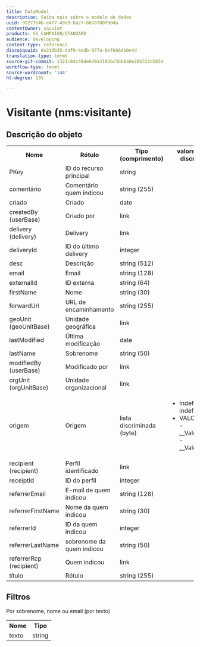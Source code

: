 ```yaml
---
title: DataModel
description: Saiba mais sobre o modelo de dados
uuid: 99277e46-e4f7-49a9-ba27-b878780f90da
contentOwner: sauviat
products: SG_CAMPAIGN/STANDARD
audience: developing
content-type: reference
discoiquuid: 6e21db35-daf9-4edb-977a-6ef606db0e4d
translation-type: tm+mt
source-git-commit: 1321c84c49de6d9a318bbc5bb8a0e28b332d2b5d
workflow-type: tm+mt
source-wordcount: '144'
ht-degree: 13%

---
```



# Visitante (nms:visitante)

## Descrição do objeto

<table>
    <tr>
        <th>Nome</th>
        <th>Rótulo</th>
        <th>Tipo (comprimento)</th>
        <th>valores de lista discriminada</th>
    </tr>
    <tr>
        <td>PKey</td>
        <td>ID do recurso principal</td>
        <td>string </td>
        <td> </td>
    </tr>
    <tr>
        <td>comentário</td>
        <td>Comentário quem indicou</td>
        <td>string (255)</td>
        <td> </td>
    </tr>
    <tr>
        <td>criado</td>
        <td>Criado</td>
        <td>date </td>
        <td> </td>
    </tr>
    <tr>
        <td>createdBy (userBase)</td>
        <td>Criado por</td>
        <td>link </td>
        <td> </td>
    </tr>
    <tr>
        <td>delivery (delivery)</td>
        <td>Delivery</td>
        <td>link </td>
        <td> </td>
    </tr>
    <tr>
        <td>deliveryId</td>
        <td>ID do último delivery</td>
        <td>integer </td>
        <td> </td>
    </tr>
    <tr>
        <td>desc</td>
        <td>Descrição</td>
        <td>string (512)</td>
        <td> </td>
    </tr>
    <tr>
        <td>email</td>
        <td>Email</td>
        <td>string (128)</td>
        <td> </td>
    </tr>
    <tr>
        <td>externalId</td>
        <td>ID externa</td>
        <td>string (64)</td>
        <td> </td>
    </tr>
    <tr>
        <td>firstName</td>
        <td>Nome</td>
        <td>string (30)</td>
        <td> </td>
    </tr>
    <tr>
        <td>forwardUrl</td>
        <td>URL de encaminhamento</td>
        <td>string (255)</td>
        <td> </td>
    </tr>
    <tr>
        <td>geoUnit (geoUnitBase)</td>
        <td>Unidade geográfica</td>
        <td>link </td>
        <td> </td>
    </tr>
    <tr>
        <td>lastModified</td>
        <td>Última modificação</td>
        <td>date </td>
        <td> </td>
    </tr>
    <tr>
        <td>lastName</td>
        <td>Sobrenome</td>
        <td>string (50)</td>
        <td> </td>
    </tr>
    <tr>
        <td>modifiedBy (userBase)</td>
        <td>Modificado por</td>
        <td>link </td>
        <td> </td>
    </tr>
    <tr>
        <td>orgUnit (orgUnitBase)</td>
        <td>Unidade organizacional</td>
        <td>link </td>
        <td> </td>
    </tr>
    <tr>
        <td>origem</td>
        <td>Origem</td>
        <td>lista discriminada (byte) </td>
        <td>
            <ul>
            <li>Indefinido - indefinido - 0</li>
            <li>VALOR INVÁLIDO - __Valor_inválido__ - __Valor_inválido__</li>
            </ul>
        </td>
    </tr>
    <tr>
        <td>recipient (recipient)</td>
        <td>Perfil identificado</td>
        <td>link </td>
        <td> </td>
    </tr>
    <tr>
        <td>receiptId</td>
        <td>ID do perfil</td>
        <td>integer </td>
        <td> </td>
    </tr>
    <tr>
        <td>referrerEmail</td>
        <td>E-mail de quem indicou</td>
        <td>string (128)</td>
        <td> </td>
    </tr>
    <tr>
        <td>referrerFirstName</td>
        <td>Nome da quem indicou</td>
        <td>string (30)</td>
        <td> </td>
    </tr>
    <tr>
        <td>referrerId</td>
        <td>ID da quem indicou</td>
        <td>integer </td>
        <td> </td>
    </tr>
    <tr>
        <td>referrerLastName</td>
        <td>sobrenome da quem indicou</td>
        <td>string (50)</td>
        <td> </td>
    </tr>
    <tr>
        <td>referrerRcp (recipient)</td>
        <td>Quem indicou</td>
        <td>link </td>
        <td> </td>
    </tr>
    <tr>
        <td>título</td>
        <td>Rótulo</td>
        <td>string (255)</td>
        <td> </td>
    </tr>
</table>

## Filtros

Por sobrenome, nome ou email (por texto)</p>

<table>
        <tr>
        <th>Nome</th>
        <th>Tipo</th>
        </tr>
        <tr>
        <td>texto</td>
        <td>string</td>
        </tr>
    </table>